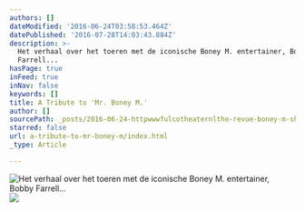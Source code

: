 ```yaml
---
authors: []
dateModified: '2016-06-24T03:58:53.464Z'
datePublished: '2016-07-28T14:03:43.884Z'
description: >-
  Het verhaal over het toeren met de iconische Boney M. entertainer, Bobby
  Farrell...
hasPage: true
inFeed: true
inNav: false
keywords: []
title: A Tribute to 'Mr. Boney M.'
author: []
sourcePath: _posts/2016-06-24-httpwwwfulcotheaternlthe-revue-boney-m-showith.md
starred: false
url: a-tribute-to-mr-boney-m/index.html
_type: Article

---
```

![Het verhaal over het toeren met de iconische Boney M. entertainer, Bobby Farrell...](https://the-grid-user-content.s3-us-west-2.amazonaws.com/ba5f278f-c865-459a-980a-8ea7d1c22a47.jpg)
![](https://the-grid-user-content.s3-us-west-2.amazonaws.com/b70a3bb7-cb90-4826-893f-5744688ef561.jpg)